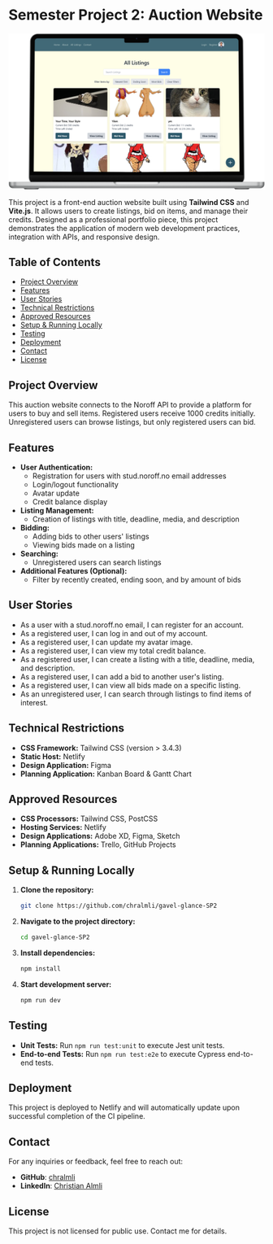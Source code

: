 # Semester Project 2: Auction Website

![Screenshot](src/assets/media/auction-mockup.png)

This project is a front-end auction website built using **Tailwind CSS** and **Vite.js**. It allows users to create listings, bid on items, and manage their credits. Designed as a professional portfolio piece, this project demonstrates the application of modern web development practices, integration with APIs, and responsive design.

## Table of Contents

- [Project Overview](#project-overview)
- [Features](#features)
- [User Stories](#user-stories)
- [Technical Restrictions](#technical-restrictions)
- [Approved Resources](#approved-resources)
- [Setup & Running Locally](#setup--running-locally)
- [Testing](#testing)
- [Deployment](#deployment)
- [Contact](#contact)
- [License](#license)

## Project Overview

This auction website connects to the Noroff API to provide a platform for users to buy and sell items. Registered users receive 1000 credits initially. Unregistered users can browse listings, but only registered users can bid.

## Features

- **User Authentication:**
    - Registration for users with stud.noroff.no email addresses
    - Login/logout functionality
    - Avatar update
    - Credit balance display
- **Listing Management:**
    - Creation of listings with title, deadline, media, and description
- **Bidding:**
    - Adding bids to other users' listings
    - Viewing bids made on a listing
- **Searching:**
    - Unregistered users can search listings
- **Additional Features (Optional):**
    - Filter by recently created, ending soon, and by amount of bids

## User Stories

- As a user with a stud.noroff.no email, I can register for an account.
- As a registered user, I can log in and out of my account.
- As a registered user, I can update my avatar image.
- As a registered user, I can view my total credit balance.
- As a registered user, I can create a listing with a title, deadline, media, and description.
- As a registered user, I can add a bid to another user's listing.
- As a registered user, I can view all bids made on a specific listing.
- As an unregistered user, I can search through listings to find items of interest.

## Technical Restrictions

- **CSS Framework:** Tailwind CSS (version > 3.4.3)
- **Static Host:** Netlify
- **Design Application:** Figma
- **Planning Application:** Kanban Board & Gantt Chart

## Approved Resources

- **CSS Processors:** Tailwind CSS, PostCSS
- **Hosting Services:** Netlify
- **Design Applications:** Adobe XD, Figma, Sketch
- **Planning Applications:** Trello, GitHub Projects

## Setup & Running Locally

1. **Clone the repository:** 
    ```bash
    git clone https://github.com/chralmli/gavel-glance-SP2
    ```

2. **Navigate to the project directory:**
    ```bash
    cd gavel-glance-SP2
    ```

3. **Install dependencies:**
    ```bash
    npm install
    ```

4. **Start development server:**
    ```bash
    npm run dev
    ```

## Testing

- **Unit Tests:** Run `npm run test:unit` to execute Jest unit tests.
- **End-to-end Tests:** Run `npm run test:e2e` to execute Cypress end-to-end tests.


## Deployment

This project is deployed to Netlify and will automatically update upon successful completion of the CI pipeline.

## Contact

For any inquiries or feedback, feel free to reach out:

- **GitHub**: [chralmli](https://github.com/chralmli)
- **LinkedIn**: [Christian Almli](https://www.linkedin.com/in/christian-almli-4b82b8196/)

## License

This project is not licensed for public use. Contact me for details.